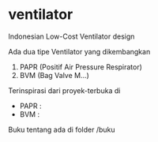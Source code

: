 # ventilator
Indonesian Low-Cost Ventilator design

Ada dua tipe Ventilator yang dikembangkan
1. PAPR (Positif Air Pressure Respirator)
2. BVM (Bag Valve M...)

Terinspirasi dari proyek-terbuka di 
- PAPR :
- BVM :

Buku tentang ada di folder /buku

